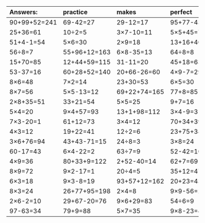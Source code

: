 | Answers: | practice | makes | perfect | ! |
| :--- | :--- | :--- | :--- | :--- |
| 90+99+52=241 | 69-42=27 | 29-12=17 | 95+77-43=129 | 59+34=93 | 
| 25+36=61 | 10÷2=5 | 3×7-10=11 | 5×5+45=70 | 79+44-37=86 | 
| 51+4-1=54 | 5×6=30 | 2×9=18 | 13+16+40=69 | 8×6-15=33 | 
| 56÷8=7 | 55+96+12=163 | 6×8-35=13 | 64÷8=8 | 34+39+86=159 | 
| 15+70=85 | 12+44+59=115 | 31-11=20 | 45+18=63 | 53+98+24=175 | 
| 53-37=16 | 60+28+52=140 | 20+66-26=60 | 4×9-7=29 | 9×8=72 | 
| 8×6=48 | 7×2=14 | 23+30=53 | 6×5=30 | 1+51=52 | 
| 8×7=56 | 5×5-13=12 | 69+22+74=165 | 77+8=85 | 6×7=42 | 
| 2×8+35=51 | 33+21=54 | 5×5=25 | 9+7=16 | 5×4+22=42 | 
| 5×4=20 | 9×4+57=93 | 13+1+98=112 | 3×4-9=3 | 8×8=64 | 
| 7×3-20=1 | 61+12=73 | 3×4=12 | 70+34+39=143 | 3×5+33=48 | 
| 4×3=12 | 19+22=41 | 12÷2=6 | 23+75+38=136 | 7×8+23=79 | 
| 3×6+76=94 | 43+43-71=15 | 24÷8=3 | 3×8=24 | 19+73-83=9 | 
| 60-17=43 | 6×4-22=2 | 63÷7=9 | 52-42=10 | 70+1=71 | 
| 4×9=36 | 80+33+9=122 | 2+52-40=14 | 62+7=69 | 6×2=12 | 
| 8×9=72 | 9×2-17=1 | 20÷4=5 | 35+12=47 | 77+69-6=140 | 
| 6×3=18 | 9×3-8=19 | 93+57+12=162 | 20+23=43 | 4×4=16 | 
| 8×3=24 | 26+77+95=198 | 2×4=8 | 9×9-56=25 | 73-23=50 | 
| 2×6-2=10 | 29+67-20=76 | 9×6+29=83 | 54÷6=9 | 9+17=26 | 
| 97-63=34 | 79+9=88 | 5×7=35 | 9×8-23=49 | 77+53-47=83 | 

